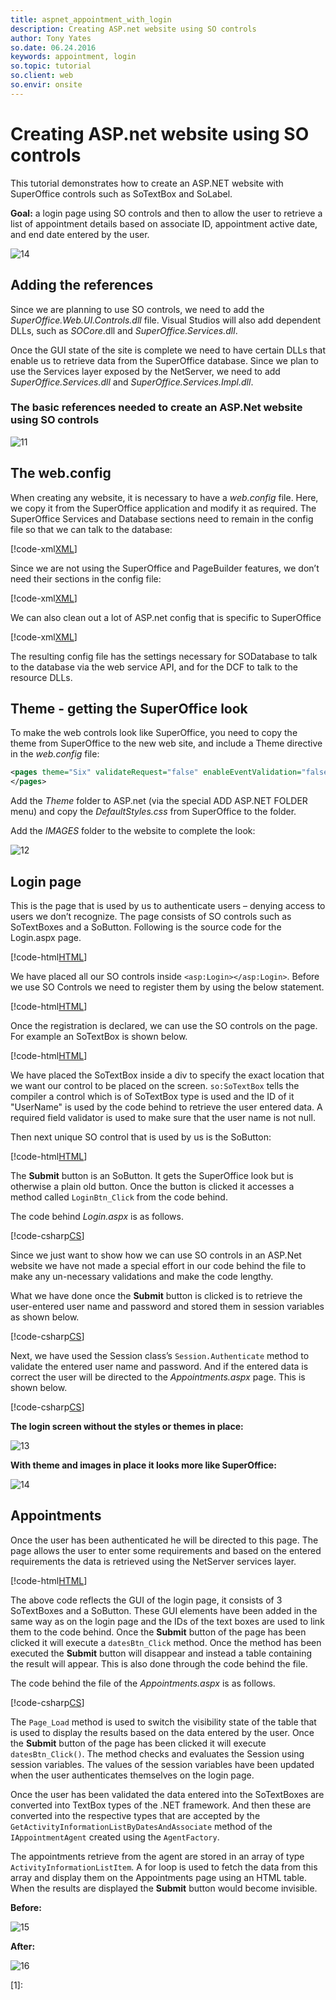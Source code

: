 ```yaml
---
title: aspnet_appointment_with_login
description: Creating ASP.net website using SO controls
author: Tony Yates
so.date: 06.24.2016
keywords: appointment, login
so.topic: tutorial
so.client: web
so.envir: onsite
---
```


# Creating ASP.net website using SO controls

This tutorial demonstrates how to create an ASP.NET website with SuperOffice controls such as SoTextBox and SoLabel.

**Goal:** a login page using SO controls and then to allow the user to retrieve a list of appointment details based on associate ID, appointment active date, and end date entered by the user.

![14][img1]

## Adding the references

Since we are planning to use SO controls, we need to add the *SuperOffice.Web.UI.Controls.dll* file. Visual Studios will also add dependent DLLs, such as *SOCore*.dll and *SuperOffice.Services.dll*.

Once the GUI state of the site is complete we need to have certain DLLs that enable us to retrieve data from the SuperOffice database. Since we plan to use the Services layer exposed by the NetServer, we need to add *SuperOffice.Services.dll* and *SuperOffice.Services.Impl.dll*.

### The basic references needed to create an ASP.Net website using SO controls

![11][img2]

## The web.config

When creating any website, it is necessary to have a *web.config* file. Here, we copy it from the SuperOffice application and modify it as required. The SuperOffice Services and Database sections need to remain in the config file so that we can talk to the database:

[!code-xml[XML](includes/webconfig.xml)]

Since we are not using the SuperOffice and PageBuilder features, we don’t need their sections in the config file:

[!code-xml[XML](includes/webconfig-exclude.xml?range=1-12)]

We can also clean out a lot of ASP.net config that is specific to SuperOffice

[!code-xml[XML](includes/webconfig-exclude.xml?range=14-55)]

The resulting config file has the settings necessary for SODatabase to talk to the database via the web service API, and for the DCF to talk to the resource DLLs.

## Theme - getting the SuperOffice look

To make the web controls look like SuperOffice, you need to copy the theme from SuperOffice to the new web site, and include a Theme directive in the *web.config* file:

```XML
<pages theme="Six" validateRequest="false" enableEventValidation="false" viewStateEncryptionMode="Never">
</pages>
```

Add the *Theme* folder to ASP.net (via the special ADD ASP.NET FOLDER menu) and copy the *DefaultStyles.css* from SuperOffice to the folder.

Add the *IMAGES* folder to the website to complete the look:

![12][img3]

## Login page

This is the page that is used by us to authenticate users – denying access to users we don’t recognize. The page consists of SO controls such as SoTextBoxes and a SoButton. Following is the source code for the Login.aspx page.

[!code-html[HTML](includes/login.cshtml)]

We have placed all our SO controls inside `<asp:Login></asp:Login>`. Before we use SO Controls we need to register them by using the below statement.

[!code-html[HTML](includes/login.cshtml?range=3)]

Once the registration is declared, we can use the SO controls on the page. For example an SoTextBox is shown below.

[!code-html[HTML](includes/login.cshtml?range=21-25)]

We have placed the SoTextBox inside a div to specify the exact location that we want our control to be placed on the screen. `so:SoTextBox` tells the compiler a control which is of SoTextBox type is used and the ID of it "UserName" is used by the code behind to retrieve the user entered data. A required field validator is used to make sure that the user name is not null.

Then next unique SO control that is used by us is the SoButton:

[!code-html[HTML](includes/login.cshtml?range=32-34)]

The **Submit** button is an SoButton. It gets the SuperOffice look but is otherwise a plain old button. Once the button is clicked it accesses a method called `LoginBtn_Click` from the code behind.

The code behind *Login.aspx* is as follows.

[!code-csharp[CS](includes/login.aspx.cs)]

Since we just want to show how we can use SO controls in an ASP.Net website we have not made a special effort in our code behind the file to make any un-necessary validations and make the code lengthy.

What we have done once the **Submit** button is clicked is to retrieve the user-entered user name and password and stored them in session variables as shown below.

[!code-csharp[CS](includes/login.aspx.cs?range=24-30)]

Next, we have used the Session class’s `Session.Authenticate` method to validate the entered user name and password. And if the entered data is correct the user will be directed to the *Appointments.aspx* page. This is shown below.

[!code-csharp[CS](includes/login.aspx.cs?range=32,33,35,36)]

**The login screen without the styles or themes in place:**

![13][img4]

**With theme and images in place it looks more like SuperOffice:**

![14][img1]

## Appointments

Once the user has been authenticated he will be directed to this page. The page allows the user to enter some requirements and based on the entered requirements the data is retrieved using the NetServer services layer.

[!code-html[HTML](includes/appointments.cshtml)]

The above code reflects the GUI of the login page, it consists of 3 SoTextBoxes and a SoButton. These GUI elements have been added in the same way as on the login page and the IDs of the text boxes are used to link them to the code behind. Once the **Submit** button of the page has been clicked it will execute a `datesBtn_Click` method. Once the method has been executed the **Submit** button will disappear and instead a table containing the result will appear. This is also done through the code behind the file.

The code behind the file of the *Appointments.aspx* is as follows.

[!code-csharp[CS](includes/appointments.aspx.cs)]

The `Page_Load` method is used to switch the visibility state of the table that is used to display the results based on the data entered by the user. Once the **Submit** button of the page has been clicked it will execute `datesBtn_Click()`. The method checks and evaluates the Session using session variables. The values of the session variables have been updated when the user authenticates themselves on the login page.

Once the user has been validated the data entered into the SoTextBoxes are converted into TextBox types of the .NET framework. And then these are converted into the respective types that are accepted by the `GetActivityInformationListByDatesAndAssociate` method of the `IAppointmentAgent` created using the `AgentFactory`.

The appointments retrieve from the agent are stored in an array of type `ActivityInformationListItem`. A for loop is used to fetch the data from this array and display them on the Appointments page using an HTML table. When the results are displayed the **Submit** button would become invisible.

**Before:**

![15][img5]

**After:**

![16][img6]

<!-- [Web site source code](TestWebSite.zip) -->

<!-- Referenced links -->
[1]:

<!-- Referenced images -->
[img1]: media/image014.jpg
[img2]: media/image011.jpg
[img3]: media/image012.jpg
[img4]: media/image013.jpg
[img5]: media/image015.jpg
[img6]: media/image016.jpg
